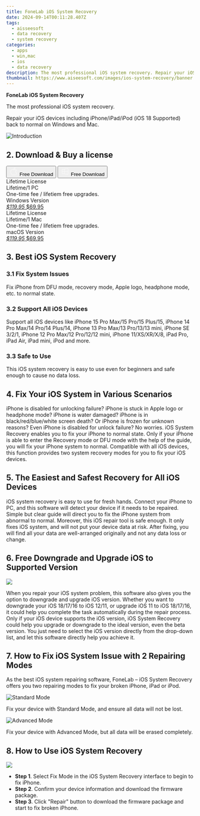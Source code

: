 ```yaml
---
title: FoneLab iOS System Recovery
date: 2024-09-14T00:11:28.407Z
tags: 
  - aisseesoft
  - data recovery
  - system recovery
categories: 
  - apps
  - win,mac
  - ios
  - data recovery
description: The most professional iOS system recovery. Repair your iOS devices including iPhone/iPad/iPod (iOS 18 Supported) back to normal on Windows and Mac.
thumbnail: https://www.aiseesoft.com/images/ios-system-recovery/banner.png
---
```


**FoneLab iOS System Recovery**

The most professional iOS system recovery.

Repair your iOS devices including iPhone/iPad/iPod (iOS 18 Supported) back to normal on Windows and Mac.

![Introduction](https://www.aiseesoft.com/images/ios-system-recovery/banner.png)

## 2. Download & Buy a license

<div class="mx-auto flex items-center justify-center space-x-4">
  <button 
  onclick="javascript:window.open('https://secure.2checkout.com/order/checkout.php?PRODS=4709680&QTY=1&COUPON=AISEOHC&DESIGN_TYPE=2&SHORT_FORM=1&AFFILIATE=108875&CART=1', '_blank');
    window.open('https://download.aiseesoft.com/mac/mac-fonelab-9.dmg', '_blank');void(0);"
  class="flex flex-row font-bold rounded-lg text-lg w-48 h-16 bg-[#FF8014] text-[#ffffff] items-center justify-center p-2">
    <svg width="24px" height="24px" viewBox="0 0 24 24" xmlns="http://www.w3.org/2000/svg" color="#ffffff" fill="none" stroke="currentColor" stroke-width="3" stroke-linecap="round" stroke-linejoin="round"><path d="M16 2C16.3632 4.17921 14.0879 5.83084 12.8158 6.57142C12.4406 6.78988 12.0172 6.5117 12.0819 6.08234C12.2993 4.63878 13.0941 2.00008 16 2Z" stroke="#f8f7f7" stroke-width="1.5"></path><path d="M9 6.5C9.89676 6.5 10.6905 6.69941 11.2945 6.92013C12.0563 7.19855 12.9437 7.19854 13.7055 6.92012C14.3094 6.6994 15.1032 6.5 15.9999 6.5C17.0852 6.5 18.4649 7.08889 19.4999 8.26666C16 11 17 15.5 20.269 16.6916C19.2253 19.5592 17.2413 21.5 15.4999 21.5C13.9999 21.5 14 20.8 12.5 20.8C11 20.8 11 21.5 9.5 21.5C7 21.5 4 17.5 4 12.5C4 8.5 7 6.5 9 6.5Z" stroke="#f8f7f7" stroke-width="1.5"></path></svg>    
    <span class="font-medium mx-auto">Free Download</span>  
  </button>
  <button 
  onclick="javascript:window.open('https://secure.2checkout.com/order/checkout.php?PRODS=4694285&QTY=1&COUPON=AISEOHC&DESIGN_TYPE=2&SHORT_FORM=1&AFFILIATE=108875&CART=1', '_blank');
    window.open('https://download.aiseesoft.com/fonelab-9.exe', '_blank');void(0);"
  class="flex flex-row font-bold rounded-lg text-lg w-48 h-16 bg-[#FF8014] text-[#ffffff] items-center justify-center p-2">
    <svg width="24px" height="24px" viewBox="0 0 24 24" xmlns="http://www.w3.org/2000/svg" color="#ffffff" fill="none" stroke="currentColor" stroke-width="3" stroke-linecap="round" stroke-linejoin="round"><path d="M4 16.9865V7.01353C4 6.71792 4.21531 6.46636 4.50737 6.42072L19.3074 4.10822C19.6713 4.05137 20 4.33273 20 4.70103V19.299C20 19.6673 19.6713 19.9486 19.3074 19.8918L4.50737 17.5793C4.21531 17.5336 4 17.2821 4 16.9865Z" stroke="#f8f7f7" stroke-width="1.5"></path><path d="M4 12H20" stroke="#f8f7f7" stroke-width="1.5"></path><path d="M10.5 5.5V18.5" stroke="#f8f7f7" stroke-width="1.5"></path></svg>
    <span class="font-medium mx-auto">Free Download</span>  
  </button>
</div>

<div class="mx-auto flex items-center justify-center">
  <div class="m-8 grid grid-cols-1 gap-6 xl:grid-cols-2">
    <div class="flex w-full flex-col rounded-2xl bg-[#ffffff] text-[#374151] shadow-xl xl:w-96">
      <div class="flex h-full flex-col p-8">
        <div class="pb-6 text-3xl font-bold">Lifetime License</div>
        <div class="pb-12 text-lg">
          Lifetime/1 PC
          <div class="text-xs">One-time fee / lifetiem free upgrades.</div>
          <div class="text-xs">Windows Version</div>
        </div>
        <div class="flex flex-col gap-3 text-base"></div>
        <div class="flex flex-grow"></div>
        <div class="flex pt-10">
          <a href="https://secure.2checkout.com/order/checkout.php?PRODS=4694285&QTY=1&COUPON=AISEOHC&DESIGN_TYPE=2&SHORT_FORM=1&AFFILIATE=108875&CART=1" class="w-full transform cursor-pointer rounded-lg bg-[#7e22ce] p-3 text-center text-xl font-bold !text-[#ffffff] !no-underline transition-transform hover:bg-purple-800 active:scale-95"> 
           <em class="text-base line-through !text-[#c5c5c5]">$119.95</em>
            $69.95
          </a>
        </div>
      </div>
    </div>
    <div class="flex w-full flex-col rounded-2xl bg-[#ffffff] text-[#374151] shadow-xl xl:w-96">
      <div class="flex h-full flex-col p-8">
        <div class="pb-6 text-3xl font-bold">Lifetime License</div>
        <div class="pb-12 text-lg">
          Lifetime/1 Mac
          <div class="text-xs">One-time fee / lifetiem free upgrades.</div>
          <div class="text-xs">macOS Version</div>
        </div>
        <div class="flex flex-col gap-3 text-base"></div>
        <div class="flex flex-grow"></div>
        <div class="flex pt-10">
          <a href="https://secure.2checkout.com/order/checkout.php?PRODS=4709680&QTY=1&COUPON=AISEOHC&DESIGN_TYPE=2&SHORT_FORM=1&AFFILIATE=108875&CART=1" class="w-full transform cursor-pointer rounded-lg bg-[#7e22ce] p-3 text-center text-xl font-bold !text-[#ffffff] !no-underline transition-transform hover:bg-purple-800 active:scale-95">
           <em class="text-base line-through !text-[#c5c5c5]">$119.95</em>
            $69.95
          </a>
        </div>
      </div>
    </div>   
  </div>
</div>

## 3. Best iOS System Recovery

### 3.1 Fix System Issues

Fix iPhone from DFU mode, recovery mode, Apple logo, headphone mode, etc. to normal state.

### 3.2 Support All iOS Devices

Support all iOS devices like iPhone 15 Pro Max/15 Pro/15 Plus/15, iPhone 14 Pro Max/14 Pro/14 Plus/14, iPhone 13 Pro Max/13 Pro/13/13 mini, iPhone SE 3/2/1, iPhone 12 Pro Max/12 Pro/12/12 mini, iPhone 11/XS/XR/X/8, iPad Pro, iPad Air, iPad mini, iPod and more.

### 3.3 Safe to Use

This iOS system recovery is easy to use even for beginners and safe enough to cause no data loss.

## 4. Fix Your iOS System in Various Scenarios

iPhone is disabled for unlocking failure? iPhone is stuck in Apple logo or headphone mode? iPhone is water damaged? iPhone is in black/red/blue/white screen death? Or iPhone is frozen for unknown reasons? Even iPhone is disabled for unlock failure? No worries. iOS System Recovery enables you to fix your iPhone to normal state. Only if your iPhone is able to enter the Recovery mode or DFU mode with the help of the guide, you will fix your iPhone system to normal. Compatible with all iOS devices, this function provides two system recovery modes for you to fix your iOS devices.

## 5. The Easiest and Safest Recovery for All iOS Devices

iOS system recovery is easy to use for fresh hands. Connect your iPhone to PC, and this software will detect your device if it needs to be repaired. Simple but clear guide will direct you to fix the iPhone system from abnormal to normal. Moreover, this iOS repair tool is safe enough. It only fixes iOS system, and will not put your device data at risk. After fixing, you will find all your data are well-arranged originally and not any data loss or change.

## 6. Free Downgrade and Upgrade iOS to Supported Version

![](https://www.aiseesoft.com/images/ios-system-recovery/upgrade-downgrade.png)

When you repair your iOS system problem, this software also gives you the option to downgrade and upgrade iOS version. Whether you want to downgrade your iOS 18/17/16 to iOS 12/11, or upgrade iOS 11 to iOS 18/17/16, it could help you complete the task automatically during the repair process. Only if your iOS device supports the iOS version, iOS System Recovery could help you upgrade or downgrade to the ideal version, even the beta version. You just need to select the iOS version directly from the drop-down list, and let this software directly help you achieve it.

## 7. How to Fix iOS System Issue with 2 Repairing Modes

As the best iOS system repairing software, FoneLab – iOS System Recovery offers you two repairing modes to fix your broken iPhone, iPad or iPod.

![Standard Mode](https://www.aiseesoft.com/images/ios-system-recovery/standard-mode.png)

Fix your device with Standard Mode, and ensure all data will not be lost.

![Advanced Mode](https://www.aiseesoft.com/images/ios-system-recovery/advanced-mode.png)

Fix your device with Advanced Mode, but all data will be erased completely.

## 8. How to Use iOS System Recovery

![](https://www.aiseesoft.com/images/ios-system-recovery/guide-interface.jpg)

- **Step 1**. Select Fix Mode in the iOS System Recovery interface to begin to fix iPhone.
- **Step 2**. Confirm your device information and download the firmware package.
- **Step 3**. Click "Repair" button to download the firmware package and start to fix broken iPhone.

<ins class="adsbygoogle"
      style="display:block"
      data-ad-client="ca-pub-7571918770474297"
      data-ad-slot="8358498916"
      data-ad-format="auto"
      data-full-width-responsive="true"></ins>



